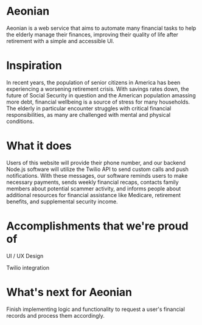 # Aeonian
Aeonian is a web service that aims to automate many financial tasks to help the elderly manage their finances, improving their quality of life after retirement with a simple and accessible UI.

# Inspiration
In recent years, the population of senior citizens in America has been experiencing a worsening retirement crisis. With savings rates down, the future of Social Security in question and the American population amassing more debt, financial wellbeing is a source of stress for many households. The elderly in particular encounter struggles with critical financial responsibilities, as many are challenged with mental and physical conditions.

# What it does
Users of this website will provide their phone number, and our backend Node.js software will utilize the Twilio API to send custom calls and push notifications. With these messages, our software reminds users to make necessary payments, sends weekly financial recaps, contacts family members about potential scammer activity, and informs people about additional resources for financial assistance like Medicare, retirement benefits, and supplemental security income.

# Accomplishments that we're proud of
UI / UX Design

Twilio integration

# What's next for Aeonian
Finish implementing logic and functionality to request a user's financial records and process them accordingly.
